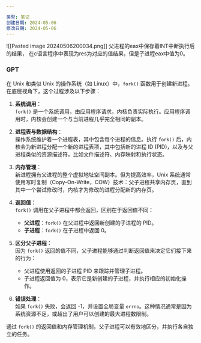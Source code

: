 ```yaml
---

类型: 笔记
创建日期: 2024-05-06
修改日期: 2024-05-06
---
```

![[Pasted image 20240506200034.png]]
父进程的eax中保存着INT中断执行后的结果，
在c语言程序中表现为res为对应的值结果，但是子进程eax中值为0。

### GPT
在 Unix 和类似 Unix 的操作系统（如 Linux）中，`fork()` 函数用于创建新进程。在底层视角下，这个过程涉及以下步骤：

1. **系统调用**：  
    `fork()` 是一个系统调用，由应用程序请求，内核负责实际执行。应用程序调用时，内核会创建一个与当前进程几乎完全相同的副本。
    
2. **进程表与数据结构**：  
    操作系统维护着一个进程表，其中包含每个进程的信息。执行 `fork()` 后，内核会为新进程分配一个新的进程表项，其中包括新的进程 ID (PID)，以及与父进程类似的资源描述符，比如文件描述符、内存映射和执行状态。
    
3. **内存管理**：  
    新进程拥有父进程的整个虚拟地址空间副本。但为提高效率，Unix 系统通常使用写时复制（Copy-On-Write，COW）技术：父子进程共享内存页，直到其中一个尝试修改时，内核才为修改的进程分配新的内存页。
    
4. **返回值**：  
    `fork()` 调用在父子进程中都会返回，区别在于返回值不同：
    
    - **父进程**：`fork()` 在父进程中返回新创建的子进程的 PID。
    - **子进程**：`fork()` 在子进程中返回 0。
5. **区分父子进程**：  
    因为 `fork()` 返回的值不同，父子进程能够通过判断返回值来决定它们接下来的行为：
    
    - 父进程使用返回的子进程 PID 来跟踪并管理子进程。
    - 子进程返回值为 0，表示它是新创建的子进程，并执行相应的初始化操作。
6. **错误处理**：  
    如果 `fork()` 失败，会返回 -1，并设置全局变量 `errno`。这种情况通常是因为系统资源不足，或超出了用户可以创建的最大进程数限制。
    

通过 `fork()` 的返回值和内存管理机制，父子进程可以有效地区分，并执行各自独立的任务。